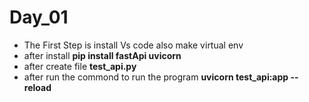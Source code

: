# Day_01
- The First Step is install Vs code also make virtual env
- after install **pip install fastApi uvicorn**
- after create file **test_api.py**
- after run the commond to run the program **uvicorn test_api:app --reload**